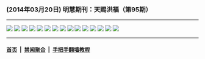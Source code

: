 ### (2014年03月20日) 明慧期刊：天赐洪福（第95期）

---

<img src="http://qikan.minghui.org/mhqkpage/qikanimage/2014/03/19/tchf-95-2in1-read-online1.png"/> 

<img src="http://qikan.minghui.org/mhqkpage/qikanimage/2014/03/19/tchf-95-2in1-read-online2.png"/> 

<img src="http://qikan.minghui.org/mhqkpage/qikanimage/2014/03/19/tchf-95-2in1-read-online3.png"/> 

<img src="http://qikan.minghui.org/mhqkpage/qikanimage/2014/03/19/tchf-95-2in1-read-online4.png"/> 

<img src="http://qikan.minghui.org/mhqkpage/qikanimage/2014/03/19/tchf-95-2in1-read-online5.png"/> 

<img src="http://qikan.minghui.org/mhqkpage/qikanimage/2014/03/19/tchf-95-2in1-read-online6.png"/> 

<img src="http://qikan.minghui.org/mhqkpage/qikanimage/2014/03/19/tchf-95-2in1-read-online7.png"/> 

<img src="http://qikan.minghui.org/mhqkpage/qikanimage/2014/03/19/tchf-95-2in1-read-online8.png"/> 

<img src="http://qikan.minghui.org/mhqkpage/qikanimage/2014/03/19/tchf-95-2in1-read-online9.png"/> 

<img src="http://qikan.minghui.org/mhqkpage/qikanimage/2014/03/19/tchf-95-2in1-read-online10.png"/> 

<img src="http://qikan.minghui.org/mhqkpage/qikanimage/2014/03/19/tchf-95-2in1-read-online11.png"/> 

<img src="http://qikan.minghui.org/mhqkpage/qikanimage/2014/03/19/tchf-95-2in1-read-online12.png"/> 

<img src="http://qikan.minghui.org/mhqkpage/qikanimage/2014/03/19/tchf-95-2in1-read-online13.png"/> 

<img src="http://qikan.minghui.org/mhqkpage/qikanimage/2014/03/19/tchf-95-2in1-read-online14.png"/> 

<img src="http://qikan.minghui.org/mhqkpage/qikanimage/2014/03/19/tchf-95-2in1-read-online15.png"/> 



---

#### [首页](../../../..) &nbsp;|&nbsp; [禁闻聚合](https://github.com/gfw-breaker/banned-news) &nbsp;|&nbsp; [手把手翻墙教程](https://github.com/gfw-breaker/guides) 